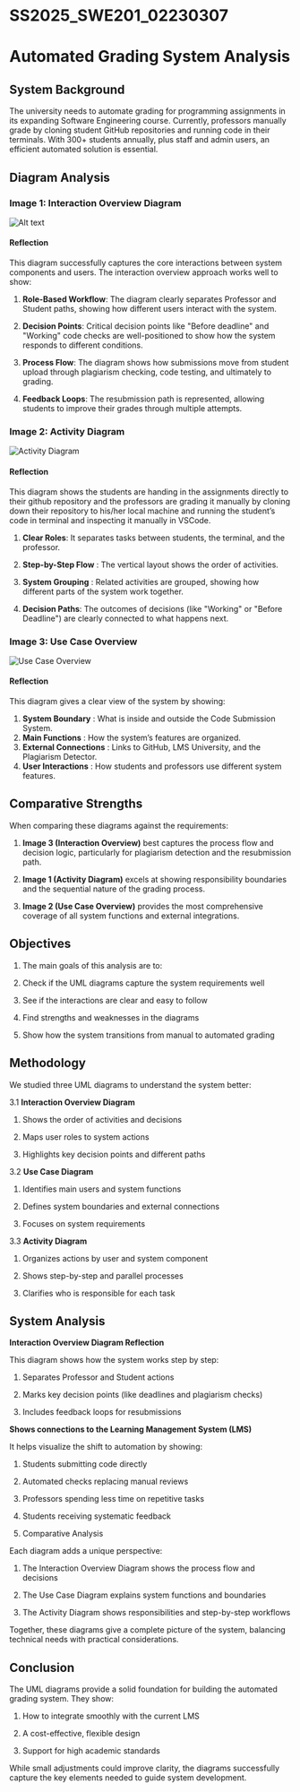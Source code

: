 # SS2025_SWE201_02230307

# Automated Grading System Analysis

## System Background
The university needs to automate grading for programming assignments in its expanding Software Engineering course. Currently, professors manually grade by cloning student GitHub repositories and running code in their terminals. With 300+ students annually, plus staff and admin users, an efficient automated solution is essential.

## Diagram Analysis

### Image 1: Interaction Overview Diagram

![Alt text](image3.png)


#### Reflection
This diagram successfully captures the core interactions between system components and users. The interaction overview approach works well to show:

1. **Role-Based Workflow**: The diagram clearly separates Professor and Student paths, showing how different users interact with the system.

2. **Decision Points**: Critical decision points like "Before deadline" and "Working" code checks are well-positioned to show how the system responds to different conditions.

3. **Process Flow**: The diagram shows how submissions move from student upload through plagiarism checking, code testing, and ultimately to grading.

4. **Feedback Loops**: The resubmission path is represented, allowing students to improve their grades through multiple attempts.


### Image 2: Activity Diagram 

![Activity Diagram](image1.png)

#### Reflection

This diagram shows the students are handing in the assignments directly to their github repository and the professors are grading it manually by cloning down their repository to his/her local machine and running the student’s code in terminal and inspecting it manually in VSCode.


1. **Clear Roles**: It separates tasks between students, the terminal, and the professor.

2. **Step-by-Step Flow** : The vertical layout shows the order of activities.
3. **System Grouping** : Related activities are grouped, showing how different parts of the system work together.

4. **Decision Paths**: The outcomes of decisions (like "Working" or "Before Deadline") are clearly connected to what happens next.



### Image 3: Use Case Overview

![Use Case Overview](image2.png)

#### Reflection
This diagram gives a clear view of the system by showing:

1. **System Boundary** : What is inside and outside the Code Submission System.
2. **Main Functions** : How the system’s features are organized.
3. **External Connections** : Links to GitHub, LMS University, and the Plagiarism Detector.
4. **User Interactions** : How students and professors use different system features.



## Comparative Strengths

When comparing these diagrams against the requirements:

1. **Image 3 (Interaction Overview)** best captures the process flow and decision logic, particularly for plagiarism detection and the resubmission path.

2. **Image 1 (Activity Diagram)** excels at showing responsibility boundaries and the sequential nature of the grading process.

3. **Image 2 (Use Case Overview)** provides the most comprehensive coverage of all system functions and external integrations.

## Objectives

1. The main goals of this analysis are to:

2. Check if the UML diagrams capture the system requirements well

3. See if the interactions are clear and easy to follow

4. Find strengths and weaknesses in the diagrams

5. Show how the system transitions from manual to automated grading


 
## Methodology

We studied three UML diagrams to understand the system better:

3.1 **Interaction Overview Diagram**

1. Shows the order of activities and decisions

2. Maps user roles to system actions

3. Highlights key decision points and different paths


3.2 **Use Case Diagram**

1. Identifies main users and system functions

2. Defines system boundaries and external connections

3. Focuses on system requirements


3.3 **Activity Diagram**

1. Organizes actions by user and system component

2. Shows step-by-step and parallel processes

3. Clarifies who is responsible for each task


## System Analysis

 **Interaction Overview Diagram Reflection**

This diagram shows how the system works step by step:

1. Separates Professor and Student actions

2. Marks key decision points (like deadlines and plagiarism checks)

3. Includes feedback loops for resubmissions



**Shows connections to the Learning Management System (LMS)**

It helps visualize the shift to automation by showing:

1. Students submitting code directly

2. Automated checks replacing manual reviews

3. Professors spending less time on repetitive tasks

4. Students receiving systematic feedback




5. Comparative Analysis

Each diagram adds a unique perspective:

1. The Interaction Overview Diagram shows the process flow and decisions

2. The Use Case Diagram explains system functions and boundaries

3. The Activity Diagram shows responsibilities and step-by-step workflows

Together, these diagrams give a complete picture of the system, balancing technical needs with practical considerations.


## Conclusion

The UML diagrams provide a solid foundation for building the automated grading system. They show:

1. How to integrate smoothly with the current LMS

2.  A cost-effective, flexible design

3.   Support for high academic standards

While small adjustments could improve clarity, the diagrams successfully capture the key elements needed to guide system development.